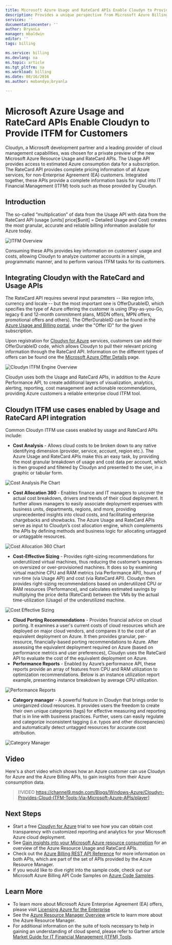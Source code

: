 ```yaml
---
title: Microsoft Azure Usage and RateCard APIs Enable Cloudyn to Provide ITFM for Customers | Microsoft Azure
description: Provides a unique perspective from Microsoft Azure Billing partner Cloudyn, on their experiences integrating the Azure Billing APIs into their product.  This is especially useful for Azure and Cloudyn customers that are interested in using/trying Cloudyn for Azure Services.
services: ''
documentationcenter: ''
author: BryanLa
manager: mbaldwin
editor: ''
tags: billing

ms.service: billing
ms.devlang: na
ms.topic: article
ms.tgt_pltfrm: na
ms.workload: billing
ms.date: 08/16/2016
ms.author: mobandyo;bryanla

---
```

# Microsoft Azure Usage and RateCard APIs Enable Cloudyn to Provide ITFM for Customers
Cloudyn, a Microsoft development partner and a leading provider of cloud management capabilities, was chosen for a private preview of the new Microsoft Azure Resource Usage and RateCard APIs.  The Usage API provides access to estimated Azure consumption data for a subscription. The RateCard API provides complete pricing information of all Azure services, for non-Enterprise Agreement (EA) customers. Integrated together, these APIs provide a complete information basis for input into IT Financial Management (ITFM) tools such as those provided by Cloudyn.

## Introduction
The so-called “multiplication” of data from the Usage API with data from the RateCard API (usage [units] price[$unit] = Detailed Usage and Cost) creates the most granular, accurate and reliable billing information available for Azure today.

![ITFM Overview][1]

Consuming these APIs provides key information on customers’ usage and costs, allowing Cloudyn to analyze customer accounts in a simple, programmatic manner, and to perform various ITFM tasks for its customers.

## Integrating Cloudyn with the RateCard and Usage APIs
The RateCard API requires several input parameters -- like region info, currency and locale -- but the most important one is OfferDurableID, which specifies the type of Azure offering the customer is using (Pay-as-you-Go, legacy 6 and 12-month commitment plans, MSDN offers, MPN offers, promotional offers and others). The OfferDurableID can be found in the [Azure Usage and Billing portal](https://account.windowsazure.com/Subscriptions), under the "Offer ID" for the given subscription.

Upon registration for [Cloudyn for Azure](https://www.cloudyn.com/microsoft-azure/) services, customers can add their OfferDurableID code, which allows Cloudyn to pull their relevant pricing information through the RateCard API.  Information on the different types of offers can be found one the [Microsoft Azure Offer Details](https://azure.microsoft.com/support/legal/offer-details/) page.

![Cloudyn ITFM Engine Overview][2]

Cloudyn uses both the Usage and RateCard APIs, in addition to the Azure Performance API, to create additional layers of visualization, analytics, alerting, reporting, cost management and actionable recommendations, providing Azure customers a reliable enterprise cloud ITFM tool.

## Cloudyn ITFM use cases enabled by Usage and RateCard API integration
Common Cloudyn ITFM use cases enabled by usage and RateCard APIs include:

* **Cost Analysis** - Allows cloud costs to be broken down to any native identifying dimension (provider, service, account, region etc.). The Azure Usage and RateCard APIs make this an easy task, by providing the most granular breakdown of usage and cost data per account, which is then grouped and filtered by Cloudyn and presented to the user, in a graphic or tabular form.

![Cost Analysis Pie Chart][3]

* **Cost Allocation 360** - Enables finance and IT managers to uncover the actual cost breakdown, drivers and trends of their cloud deployment. It further allows managers to easily associate deployment expenses with business units, departments, regions, and more, providing unprecedented insights into cloud costs, and facilitating enterprise chargebacks and showbacks. The Azure Usage and RateCard APIs serve as input to Cloudyn’s cost allocation engine, which complements the APIs by defining methods and business logic for allocating untagged or untaggable resources.

![Cost Allocation 360 Chart][4]

* **Cost-Effective Sizing** - Provides right-sizing recommendations for underutilized virtual machines, thus reducing the customer’s expenses on oversized or over-provisioned machines. It does so by examining virtual machine CPU and RAM metrics (via Performance API), hours of run-time (via Usage API) and cost (via RateCard API). Cloudyn then provides right-sizing recommendations based on underutilized CPU or RAM resources (Performance), and calculates estimated savings by multiplying the price delta (RateCard) between the VMs by the actual time-utilization (Usage) of the underutilized machine.

![Cost Effective Sizing][5]

* **Cloud Porting Recommendations** - Provides financial advice on cloud porting. It examines a user's current costs of cloud resources which are deployed on major cloud vendors, and compares it to the cost of an equivalent deployment on Azure. It then provides granular, per-resource, financially-based porting recommendations to Azure. After assessing the equivalent deployment required on Azure (based on performance metrics and user preferences), Cloudyn uses the RateCard API to evaluate the cost of the equivalent deployment on Azure.
* **Performance Reports** - Enabled by Azure’s performance API, these reports provide an array of features from CPU and RAM utilization to optimization recommendations. Below is an instance utilization report example, presenting instance breakdown by average CPU utilization.

![Performance Reports][6]

* **Category manager** - A powerful feature in Cloudyn that brings order to unorganized cloud resources. It provides users the freedom to create their own unique categories (tags) for effective measuring and reporting that is in line with business practices. Further, users can easily regulate and categorize inconsistent tagging (i.e. typos and other discrepancies) and automatically detect untagged resources for accurate cost attribution.

![Category Manager][7]

## Video
Here's a short video which shows how an Azure customer can use Cloudyn for Azure and the Azure Billing APIs, to gain insights from their Azure consumption data.

> [!VIDEO https://channel9.msdn.com/Blogs/Windows-Azure/Cloudyn-Provides-Cloud-ITFM-Tools-Via-Microsoft-Azure-APIs/player]
> 
> 

## Next Steps
* Start a free [Cloudyn for Azure](https://www.cloudyn.com/microsoft-azure/) trial to see how you can obtain cost transparency with customized reporting and analytics for your Microsoft Azure cloud deployment.
* See [Gain insights into your Microsoft Azure resource consumption](billing-usage-rate-card-overview.md) for an overview of the Azure Resource Usage and RateCard APIs.
* Check out the [Azure Billing REST API Reference](https://msdn.microsoft.com/library/azure/1ea5b323-54bb-423d-916f-190de96c6a3c) for more information on both APIs, which are part of the set of APIs provided by the Azure Resource Manager.
* If you would like to dive right into the sample code, check out our Microsoft Azure Billing API Code Samples on [Azure Code Samples](https://azure.microsoft.com/documentation/samples/?term=billing).

## Learn More
* To learn more about Microsoft Azure Enterprise Agreement (EA) offers, please visit [Licensing Azure for the Enterprise](https://azure.microsoft.com/pricing/enterprise-agreement/)
* See the [Azure Resource Manager Overview](resource-group-overview.md) article to learn more about the Azure Resource Manager.
* For additional information on the suite of tools necessary to help in gaining an understanding of cloud spend, please refer to  Gartner article [Market Guide for IT Financial Management (ITFM) Tools](http://www.gartner.com/technology/reprints.do?id=1-212F7AL&ct=140909&st=sb).

<!--Image references-->
[1]: ./media/billing-usage-rate-card-partner-solution-cloudyn/Cloudyn-ITFM-Overview.png
[2]: ./media/billing-usage-rate-card-partner-solution-cloudyn/Cloudyn-ITFM-Engine-Overview.png
[3]: ./media/billing-usage-rate-card-partner-solution-cloudyn/Cloudyn-Cost-Analysis-Pie-Chart.png
[4]: ./media/billing-usage-rate-card-partner-solution-cloudyn/Cloudyn-Cost-Allocation-360-Chart.png
[5]: ./media/billing-usage-rate-card-partner-solution-cloudyn/Cloudyn-Cost-Effective-Sizing.png
[6]: ./media/billing-usage-rate-card-partner-solution-cloudyn/Cloudyn-Performance-Reports.png
[7]: ./media/billing-usage-rate-card-partner-solution-cloudyn/Cloudyn-Category-Manager.png
